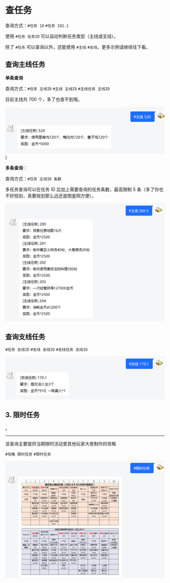 # 查任务

查询方式：`#任务 10` `#任务 192.1`

使用 `#任务 任务ID` 可以自动判断任务类型（主线或支线）。

除了 `#任务` 可以查询以外，还能使用 `#主线` `#支线`，更多示例请继续往下看。

## 查询主线任务

**单条查询**

查询方式：`#任务 主线ID` `#主线 主线ID` `#主线任务 主线ID`

目前主线共 700 个，多了也查不到哦。

![主线520](../media/主线520.png ':size=450'))


**多条查询**：

查询方式：`#任务 主线ID 条数`

多任务查询可以在任务 ID 后加上需要查询的任务条数，最高限制 5 条（多了你也不好规划，真要规划那么远还是图鉴网方便）。

![主线2005](../media/主线2005.png ':size=450')


## 查询支线任务

`#任务 支线ID` `#支线 支线ID` `#支线任务 支线ID`

![支线1701](../media/支线1701.png ':size=450')

## 3. 限时任务 

。

-----------

该查询主要提供当期限时活动里其他玩家大佬制作的攻略

`#攻略 限时任务` `#限时任务`

![限时任务](../media/限时任务.png ':size=450')
